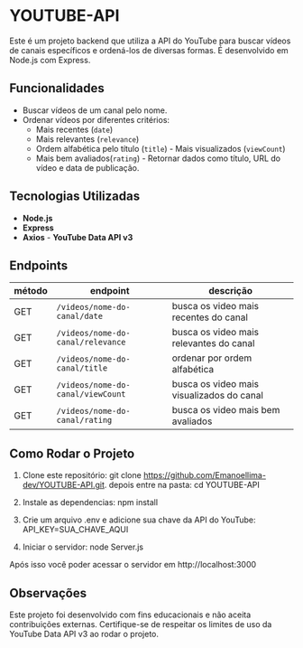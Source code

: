 # YOUTUBE-API
Este é um projeto backend que utiliza a API do YouTube para buscar vídeos de canais específicos e ordená-los de diversas formas. É desenvolvido em Node.js com Express.

## Funcionalidades

- Buscar vídeos de um canal pelo nome.
- Ordenar vídeos por diferentes critérios:
  - Mais recentes (`date`)
  - Mais relevantes (`relevance`)
  - Ordem alfabética pelo título (`title`)                                                                  - Mais visualizados (`viewCount`)
  - Mais bem avaliados(`rating`)                                                                          - Retornar dados como título, URL do vídeo e data de publicação.

## Tecnologias Utilizadas

- **Node.js**
- **Express**
- **Axios**                                                                                               - **YouTube Data API v3**

## Endpoints
| método | endpoint | descrição |
|--------|----------|-----------|
| GET | `/videos/nome-do-canal/date` | busca os video mais recentes do canal |
| GET | `/videos/nome-do-canal/relevance` | busca os video mais relevantes do canal |
| GET | `/videos/nome-do-canal/title` | ordenar por ordem alfabética |
| GET | `/videos/nome-do-canal/viewCount` | busca os video mais visualizados do canal |
| GET | `/videos/nome-do-canal/rating` | busca os video mais bem avaliados |

## Como Rodar o Projeto

1. Clone este repositório:
   git clone https://github.com/Emanoellima-dev/YOUTUBE-API.git.
depois entre na pasta: cd YOUTUBE-API

3. Instale as dependencias:
 npm install

4. Crie um arquivo .env e adicione sua chave da API do YouTube:
API_KEY=SUA_CHAVE_AQUI

5. Iniciar o servidor:
node Server.js

Após isso você poder acessar o servidor em http://localhost:3000

## Observações
Este projeto foi desenvolvido com fins educacionais e não aceita contribuições externas.
Certifique-se de respeitar os limites de uso da YouTube Data API v3 ao rodar o projeto.
